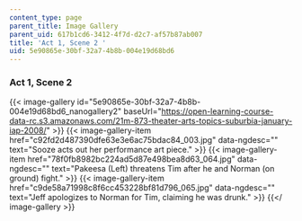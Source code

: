 ```yaml
---
content_type: page
parent_title: Image Gallery
parent_uid: 617b1cd6-3412-4f7d-d2c7-af57b87ab007
title: 'Act 1, Scene 2 '
uid: 5e90865e-30bf-32a7-4b8b-004e19d68bd6
---
```


### Act 1, Scene 2
{{< image-gallery id="5e90865e-30bf-32a7-4b8b-004e19d68bd6_nanogallery2" baseUrl="https://open-learning-course-data-rc.s3.amazonaws.com/21m-873-theater-arts-topics-suburbia-january-iap-2008/" >}}
{{< image-gallery-item href="c92fd2d487390dfe63e3e6ac75bdac84_003.jpg" data-ngdesc="" text="Sooze acts out her performance art piece." >}}
{{< image-gallery-item href="78f0fb8982bc224ad5d87e498bea8d63_064.jpg" data-ngdesc="" text="Pakeesa (Left) threatens Tim after he and Norman (on ground) fight." >}}
{{< image-gallery-item href="c9de58a71998c8f6cc453228bf81d796_065.jpg" data-ngdesc="" text="Jeff apologizes to Norman for Tim, claiming he was drunk." >}}
{{</ image-gallery >}}